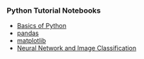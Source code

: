 ### Python Tutorial Notebooks

- [Basics of Python](https://github.com/fukuta-takenaka/pub_colab/blob/main/Basics_of_Python.ipynb)
- [pandas](https://github.com/fukuta-takenaka/pub_colab/blob/main/tutorial_pandas_numpy.ipynb)
- [matplotlib](https://github.com/fukuta-takenaka/pub_colab/blob/main/tutorial_matplotlib.ipynb)
- [Neural Network and Image Classification](https://github.com/fukuta-takenaka/pub_colab/blob/main/20220608_ai_demo.ipynb)
